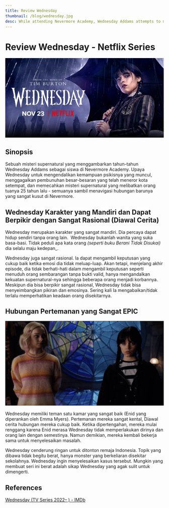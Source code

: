 ```yaml
---
title: Review Wednesday
thumbnail: /blog/wednesday.jpg
desc: While attending Nevermore Academy, Wednesday Addams attempts to master her emerging psychic ability, thwart a killing spree and solve the mystery that embroiled her parents 25 years ago.
---
```


# Review Wednesday - Netflix Series

![](./images/wednesday-cover.png)

## Sinopsis

Sebuah misteri supernatural yang menggambarkan tahun-tahun Wednesday Addams sebagai siswa di Nevermore Academy. Upaya Wednesday untuk mengendalikan kemampuan psikisnya yang muncul, menggagalkan pembunuhan besar-besaran yang telah meneror kota setempat, dan memecahkan misteri supernatural yang melibatkan orang tuanya 25 tahun lalu - semuanya sambil menavigasi hubungan barunya yang sangat kusut di Nevermore.

## Wednesday Karakter yang Mandiri dan Dapat Berpikir dengan Sangat Rasional (Diawal Cerita)

Wednesday merupakan karakter yang sangat mandiri. Dia percaya dapat hidup sendiri tanpa orang lain.  Wednesday bukanlah wanita yang suka basa-basi. Tidak peduli apa kata orang _(seperti buku Berani Tidak Disukai)_ dia selalu maju kedepan\_.

Wednesday juga sangat rasional. Ia dapat mengambil keputusan yang cukup baik ketika emosi dia tidak meluap-luap. Akan tetapi, menjelang akhir episode, dia tidak berhati-hati dalam mengambil keputusan seperti menuduh orang sembarangan tanpa bukti valid, hanya mengandalkan kekuatan supernatural-nya sehingga beberapa orang menjadi korbannya. Meskipun dia bisa berpikir sangat rasional, Wednesday tidak bisa menyeimbangkan pikiran dan emosinya. Sering kali Ia mengabaikan/tidak terlalu memperhatikan keadaan orang disekitarnya.

## Hubungan Pertemanan yang Sangat EPIC

![](./images/wednesda-n-enid.png)

Wednesday memiliki teman satu kamar yang sangat baik (Enid yang diperankan oleh Emma Myers). Pertemanan mereka sangat kental, Diawal cerita hubungan mereka cukup baik. Ketika dipertengahan, mereka mulai renggang karena Enid merasa Wednesday tidak memperlakukan dirinya dan orang lain dengan semestinya. Namun demikian, mereka kembali bekerja sama untuk menyelesaikan masalah.

Wednesday cenderung ringan untuk ditonton remaja Indonesia. Topik yang dibawa tidak begitu berat, hanya monster yang berkeliaran disekitar sekolahnya. Wednesday ingin menyelesaikan kasus tersebut. Mungkin yang membuat seri ini berat adalah sikap Wednesday yang agak sulit untuk dimengerti.

## References

[Wednesday (TV Series 2022– ) - IMDb](https://www.imdb.com/title/tt13443470/)
